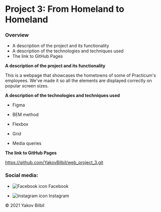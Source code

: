 # Project 3: From Homeland to Homeland

### Overview
* A description of the project and its functionality
* A description of the technologies and techniques used
* The link to GitHub Pages


**A description of the project and its functionality**

This is a webpage that showcases the hometowns of some of Practicum's employees. We've made it so all the elements are displayed correctly on popular screen sizes.


**A description of the technologies and techniques used**

* Figma

* BEM method

* Flexbox

* Grid

* Media queries


**The link to GitHub Pages**

https://github.com/YakovBilbil/web_project_3.git



### Social media:

* <img class="footer__social-icons" src="./images/facebook_white.svg" alt="Facebook icon"> Facebook

* <img class="footer__social-icons" src="./images/instagram_white.svg" alt="Instagram icon"> Instagram



&copy; 2021 Yakov Bilbil



